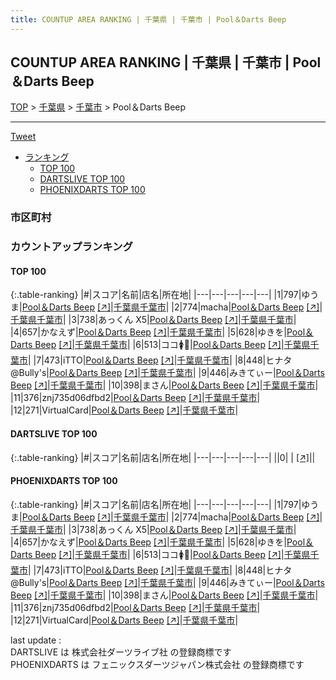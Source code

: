 ```yaml
---
title: COUNTUP AREA RANKING | 千葉県 | 千葉市 | Pool＆Darts Beep
---
```

## COUNTUP AREA RANKING | 千葉県 | 千葉市 | Pool＆Darts Beep

[TOP](/darts/rank/) > [千葉県](/darts/rank/千葉県/) > [千葉市](/darts/rank/千葉県/千葉市/) > Pool＆Darts Beep

___

<a href="https://twitter.com/share?ref_src=twsrc%5Etfw" data-text="COUNTUP AREA RANKING | 千葉県千葉市Pool＆Darts Beep" class="twitter-share-button" data-hashtags="DARTSLIVE,PHOENIXDARTS,darts,ダーツ" data-show-count="false">Tweet</a>

* [ランキング](#カウントアップランキング)
    * [TOP 100](#top-100)
    * [DARTSLIVE TOP 100](#dartslive-top-100)
    * [PHOENIXDARTS TOP 100](#phoenixdarts-top-100)

### 市区町村

<ul>

</ul>

### カウントアップランキング

#### TOP 100



{:.table-ranking}
|#|スコア|名前|店名|所在地|
|---|---|---|---|---|
|1|797|<span class="rank-name-pd">ゆうま</span>|<a href="/darts/rank/shops/95513.html">Pool＆Darts Beep</a> <a href="https://vs.phoenixdarts.com/jp/shop/shopDetailInfo/s_95513?s_seq=95513">[↗]</a>|<a href="/darts/rank/千葉県/千葉市">千葉県千葉市</a>|
|2|774|<span class="rank-name-pd">macha</span>|<a href="/darts/rank/shops/95513.html">Pool＆Darts Beep</a> <a href="https://vs.phoenixdarts.com/jp/shop/shopDetailInfo/s_95513?s_seq=95513">[↗]</a>|<a href="/darts/rank/千葉県/千葉市">千葉県千葉市</a>|
|3|738|<span class="rank-name-pd">あっくん X5</span>|<a href="/darts/rank/shops/95513.html">Pool＆Darts Beep</a> <a href="https://vs.phoenixdarts.com/jp/shop/shopDetailInfo/s_95513?s_seq=95513">[↗]</a>|<a href="/darts/rank/千葉県/千葉市">千葉県千葉市</a>|
|4|657|<span class="rank-name-pd">かなえず</span>|<a href="/darts/rank/shops/95513.html">Pool＆Darts Beep</a> <a href="https://vs.phoenixdarts.com/jp/shop/shopDetailInfo/s_95513?s_seq=95513">[↗]</a>|<a href="/darts/rank/千葉県/千葉市">千葉県千葉市</a>|
|5|628|<span class="rank-name-pd">ゆきを</span>|<a href="/darts/rank/shops/95513.html">Pool＆Darts Beep</a> <a href="https://vs.phoenixdarts.com/jp/shop/shopDetailInfo/s_95513?s_seq=95513">[↗]</a>|<a href="/darts/rank/千葉県/千葉市">千葉県千葉市</a>|
|6|513|<span class="rank-name-pd">ココ🚺🤮</span>|<a href="/darts/rank/shops/95513.html">Pool＆Darts Beep</a> <a href="https://vs.phoenixdarts.com/jp/shop/shopDetailInfo/s_95513?s_seq=95513">[↗]</a>|<a href="/darts/rank/千葉県/千葉市">千葉県千葉市</a>|
|7|473|<span class="rank-name-pd">iTTO</span>|<a href="/darts/rank/shops/95513.html">Pool＆Darts Beep</a> <a href="https://vs.phoenixdarts.com/jp/shop/shopDetailInfo/s_95513?s_seq=95513">[↗]</a>|<a href="/darts/rank/千葉県/千葉市">千葉県千葉市</a>|
|8|448|<span class="rank-name-pd">ヒナタ@Bully&#x27;s</span>|<a href="/darts/rank/shops/95513.html">Pool＆Darts Beep</a> <a href="https://vs.phoenixdarts.com/jp/shop/shopDetailInfo/s_95513?s_seq=95513">[↗]</a>|<a href="/darts/rank/千葉県/千葉市">千葉県千葉市</a>|
|9|446|<span class="rank-name-pd">みきてぃー</span>|<a href="/darts/rank/shops/95513.html">Pool＆Darts Beep</a> <a href="https://vs.phoenixdarts.com/jp/shop/shopDetailInfo/s_95513?s_seq=95513">[↗]</a>|<a href="/darts/rank/千葉県/千葉市">千葉県千葉市</a>|
|10|398|<span class="rank-name-pd">まさん</span>|<a href="/darts/rank/shops/95513.html">Pool＆Darts Beep</a> <a href="https://vs.phoenixdarts.com/jp/shop/shopDetailInfo/s_95513?s_seq=95513">[↗]</a>|<a href="/darts/rank/千葉県/千葉市">千葉県千葉市</a>|
|11|376|<span class="rank-name-pd">znj735d06dfbd2</span>|<a href="/darts/rank/shops/95513.html">Pool＆Darts Beep</a> <a href="https://vs.phoenixdarts.com/jp/shop/shopDetailInfo/s_95513?s_seq=95513">[↗]</a>|<a href="/darts/rank/千葉県/千葉市">千葉県千葉市</a>|
|12|271|<span class="rank-name-pd">VirtualCard</span>|<a href="/darts/rank/shops/95513.html">Pool＆Darts Beep</a> <a href="https://vs.phoenixdarts.com/jp/shop/shopDetailInfo/s_95513?s_seq=95513">[↗]</a>|<a href="/darts/rank/千葉県/千葉市">千葉県千葉市</a>|


#### DARTSLIVE TOP 100



{:.table-ranking}
|#|スコア|名前|店名|所在地|
|---|---|---|---|---|
||0|<span class="rank-name-dl"> </span>|<a href="/darts/rank/shops/.html"></a> <a href="">[↗]</a>|<a href="/darts/rank//"></a>|


#### PHOENIXDARTS TOP 100



{:.table-ranking}
|#|スコア|名前|店名|所在地|
|---|---|---|---|---|
|1|797|<span class="rank-name-pd">ゆうま</span>|<a href="/darts/rank/shops/95513.html">Pool＆Darts Beep</a> <a href="https://vs.phoenixdarts.com/jp/shop/shopDetailInfo/s_95513?s_seq=95513">[↗]</a>|<a href="/darts/rank/千葉県/千葉市">千葉県千葉市</a>|
|2|774|<span class="rank-name-pd">macha</span>|<a href="/darts/rank/shops/95513.html">Pool＆Darts Beep</a> <a href="https://vs.phoenixdarts.com/jp/shop/shopDetailInfo/s_95513?s_seq=95513">[↗]</a>|<a href="/darts/rank/千葉県/千葉市">千葉県千葉市</a>|
|3|738|<span class="rank-name-pd">あっくん X5</span>|<a href="/darts/rank/shops/95513.html">Pool＆Darts Beep</a> <a href="https://vs.phoenixdarts.com/jp/shop/shopDetailInfo/s_95513?s_seq=95513">[↗]</a>|<a href="/darts/rank/千葉県/千葉市">千葉県千葉市</a>|
|4|657|<span class="rank-name-pd">かなえず</span>|<a href="/darts/rank/shops/95513.html">Pool＆Darts Beep</a> <a href="https://vs.phoenixdarts.com/jp/shop/shopDetailInfo/s_95513?s_seq=95513">[↗]</a>|<a href="/darts/rank/千葉県/千葉市">千葉県千葉市</a>|
|5|628|<span class="rank-name-pd">ゆきを</span>|<a href="/darts/rank/shops/95513.html">Pool＆Darts Beep</a> <a href="https://vs.phoenixdarts.com/jp/shop/shopDetailInfo/s_95513?s_seq=95513">[↗]</a>|<a href="/darts/rank/千葉県/千葉市">千葉県千葉市</a>|
|6|513|<span class="rank-name-pd">ココ🚺🤮</span>|<a href="/darts/rank/shops/95513.html">Pool＆Darts Beep</a> <a href="https://vs.phoenixdarts.com/jp/shop/shopDetailInfo/s_95513?s_seq=95513">[↗]</a>|<a href="/darts/rank/千葉県/千葉市">千葉県千葉市</a>|
|7|473|<span class="rank-name-pd">iTTO</span>|<a href="/darts/rank/shops/95513.html">Pool＆Darts Beep</a> <a href="https://vs.phoenixdarts.com/jp/shop/shopDetailInfo/s_95513?s_seq=95513">[↗]</a>|<a href="/darts/rank/千葉県/千葉市">千葉県千葉市</a>|
|8|448|<span class="rank-name-pd">ヒナタ@Bully&#x27;s</span>|<a href="/darts/rank/shops/95513.html">Pool＆Darts Beep</a> <a href="https://vs.phoenixdarts.com/jp/shop/shopDetailInfo/s_95513?s_seq=95513">[↗]</a>|<a href="/darts/rank/千葉県/千葉市">千葉県千葉市</a>|
|9|446|<span class="rank-name-pd">みきてぃー</span>|<a href="/darts/rank/shops/95513.html">Pool＆Darts Beep</a> <a href="https://vs.phoenixdarts.com/jp/shop/shopDetailInfo/s_95513?s_seq=95513">[↗]</a>|<a href="/darts/rank/千葉県/千葉市">千葉県千葉市</a>|
|10|398|<span class="rank-name-pd">まさん</span>|<a href="/darts/rank/shops/95513.html">Pool＆Darts Beep</a> <a href="https://vs.phoenixdarts.com/jp/shop/shopDetailInfo/s_95513?s_seq=95513">[↗]</a>|<a href="/darts/rank/千葉県/千葉市">千葉県千葉市</a>|
|11|376|<span class="rank-name-pd">znj735d06dfbd2</span>|<a href="/darts/rank/shops/95513.html">Pool＆Darts Beep</a> <a href="https://vs.phoenixdarts.com/jp/shop/shopDetailInfo/s_95513?s_seq=95513">[↗]</a>|<a href="/darts/rank/千葉県/千葉市">千葉県千葉市</a>|
|12|271|<span class="rank-name-pd">VirtualCard</span>|<a href="/darts/rank/shops/95513.html">Pool＆Darts Beep</a> <a href="https://vs.phoenixdarts.com/jp/shop/shopDetailInfo/s_95513?s_seq=95513">[↗]</a>|<a href="/darts/rank/千葉県/千葉市">千葉県千葉市</a>|


<div class="footer border-top border-gray-light mt-5 pt-3 text-right text-gray">
    last update : <span style="font-weight: italic" id="foot_last_modified"></span><br />
    DARTSLIVE は 株式会社ダーツライブ社 の登録商標です<br />
    PHOENIXDARTS は フェニックスダーツジャパン株式会社 の登録商標です<br />
</div>

<script src="https://cdnjs.cloudflare.com/ajax/libs/jquery.tablesorter/2.31.3/js/jquery.tablesorter.min.js" integrity="sha512-qzgd5cYSZcosqpzpn7zF2ZId8f/8CHmFKZ8j7mU4OUXTNRd5g+ZHBPsgKEwoqxCtdQvExE5LprwwPAgoicguNg==" crossorigin="anonymous" referrerpolicy="no-referrer"></script>
<link rel="stylesheet" href="https://cdnjs.cloudflare.com/ajax/libs/jquery.tablesorter/2.31.3/css/theme.default.min.css" integrity="sha512-wghhOJkjQX0Lh3NSWvNKeZ0ZpNn+SPVXX1Qyc9OCaogADktxrBiBdKGDoqVUOyhStvMBmJQ8ZdMHiR3wuEq8+w==" crossorigin="anonymous" referrerpolicy="no-referrer" />
<script>
$(function() {
    $(".table-ranking").tablesorter({sortList:[[0, 0]]});
    $("#foot_last_modified").text(formatDate(new Date(document.lastModified), 'yyyy-MM-dd HH:mm:ss'));
});
</script>

<script async src="https://platform.twitter.com/widgets.js" charset="utf-8"></script>